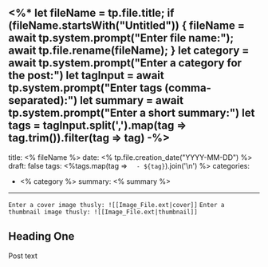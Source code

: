 <%*
let fileName = tp.file.title;
if (fileName.startsWith("Untitled")) {
    fileName = await tp.system.prompt("Enter file name:");
    await tp.file.rename(fileName);
}
let category = await tp.system.prompt("Enter a category for the post:")
let tagInput = await tp.system.prompt("Enter tags (comma-separated):")
let summary = await tp.system.prompt("Enter a short summary:")
let tags = tagInput.split(',').map(tag => tag.trim()).filter(tag => tag)
-%>
---
title: <% fileName %>
date: <% tp.file.creation_date("YYYY-MM-DD") %>
draft: false
tags:
<%tags.map(tag => `  - ${tag}`).join('\n') %>
categories:
  - <% category %>
summary: <% summary %>
---
`Enter a cover image thusly: ![[Image_File.ext|cover]]`
`Enter a thumbnail image thusly: ![[Image_File.ext|thumbnail]]`
## Heading One
Post text

